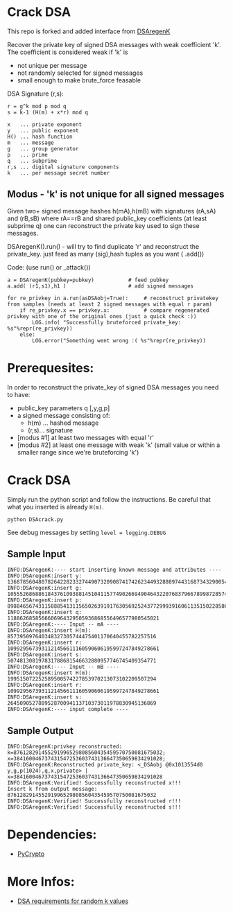 Crack DSA 
=========

This repo is forked and added interface from [DSAregenK](https://github.com/tintinweb/DSAregenK)

Recover the private key of signed DSA messages with weak coefficient 'k'. 
The coefficient is considered weak if 'k' is 
* not unique per message
* not randomly selected for signed messages
* small enough to make brute_force feasable


DSA Signature (r,s):

	r = g^k mod p mod q
	s = k-1 (H(m) + x*r) mod q
	
	x 	... private exponent
	y	... public exponent
	H()	... hash function
	m	... message
	g	... group generator
	p	... prime
	q	... subprime
	r,s	... digital signature components
	k	... per message secret number
	

Modus - 'k' is not unique for all signed messages
--------

Given two+ signed message hashes h(mA),h(mB) with signatures (rA,sA) and (rB,sB) where rA==rB and shared public_key 
coefficients (at least subprime q) one can reconstruct the private key used to sign these messages.

DSAregenK().run() - will try to find duplicate 'r' and reconstruct the private_key. just feed as many (sig),hash tuples as you want ( .add())

Code: (use run() or _attack())

	a = DSAregenK(pubkey=pubkey)           # feed pubkey 
	a.add( (r1,s1),h1 )                    # add signed messages
	    
	for re_privkey in a.run(asDSAobj=True):     # reconstruct privatekey from samples (needs at least 2 signed messages with equal r param)
	    if re_privkey.x == privkey.x:           # compare regenerated privkey with one of the original ones (just a quick check :))
	        LOG.info( "Successfully bruteforced private_key: %s"%repr(re_privkey))
	    else:
	        LOG.error("Something went wrong :( %s"%repr(re_privkey))

Prerequesites:
=============

In order to reconstruct the private_key of signed DSA messages you need to have:

* public_key parameters q [,y,g,p]
* a signed message consisting of: 
  * h(m) ... hashed message 
  * (r,s)... signature
* [modus #1] at least two messages with equal 'r'
* [modus #2] at least one message with weak 'k' (small value or within a smaller range since we're bruteforcing 'k')


Crack DSA
=========
Simply run the python script and follow the instructions. Be careful that what you inserted is already `H(m)`.

```
python DSAcrack.py
```

See debug messages by setting `level = logging.DEBUG`

## Sample Input

```
INFO:DSAregenK:---- start inserting known message and attributes ----
INFO:DSAregenK:insert y:
13687856048078264228233274490732090874174262344932880974431687343290054858131451684308666395948030427622295810016000101862173173090875469132553047487280769760636416821339023395895689178976131943591267107929273974777097556182963723283628250281138736044665158182820677338303108870830646721442508547287856230573
INFO:DSAregenK:insert g:
10555268688618437610938814510411577490266949046432207683796678998728574600141816302944970631186552570349829999563883921130078742946264243530963518318919467406091627406799564898505725478186351550540977239893769715697729824607261666854268073417642675596310134833179127942389022184722028782970381454590427584906
INFO:DSAregenK:insert p:
89884656743115888541311565026391917630569252437729993916061135150228586413941047528533882315749744725084874572738901616422782367668406752312375589980020669444017929501290416449375258632721558947577215658086327077344634014950572826490934014965339108377693207046077868085763495128412319529500453571936702838699
INFO:DSAregenK:insert q:
1188626858566606964329505936868556496577980545021
INFO:DSAregenK:---- Input -- mA ----
INFO:DSAregenK:insert H(m):
857395097640348327305744475401170640455782257516
INFO:DSAregenK:insert r:
1099295673931121456611160590606195997247849278661
INFO:DSAregenK:insert s:
507481308197831788681546632880957746745409354771
INFO:DSAregenK:---- Input -- mB ----
INFO:DSAregenK:insert H(m):
199515072252589500574227853970213073102209507294
INFO:DSAregenK:insert r:
1099295673931121456611160590606195997247849278661
INFO:DSAregenK:insert s:
264509052788952870094113710373011978830945136869
INFO:DSAregenK:---- input complete ----
```

## Sample Output

```
INFO:DSAregenK:privkey reconstructed: k=876128291455291996529808560435459570750081675032; x=384160046737431547253603743136647350659834291028;
INFO:DSAregenK:Reconstructed private_key: <_DSAobj @0x1013554d0 y,g,p(1024),q,x,private> | x=384160046737431547253603743136647350659834291028
INFO:DSAregenK:Verified! Successfully reconstructed x!!!
Insert k from output message: 876128291455291996529808560435459570750081675032
INFO:DSAregenK:Verified! Successfully reconstructed r!!!
INFO:DSAregenK:Verified! Successfully reconstructed s!!!
```

Dependencies:
=============

* [PyCrypto](https://www.dlitz.net/software/pycrypto/)


More Infos:
===========

* [DSA requirements for random k values](http://rdist.root.org/2010/11/19/dsa-requirements-for-random-k-value/)


